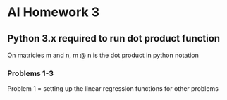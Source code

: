 # AI Homework 3

## Python 3.x required to run dot product function
On matricies m and n, m @ n is the dot product in python notation 

### Problems 1-3
Problem 1 = setting up the linear regression functions for other problems

